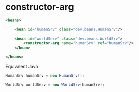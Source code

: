 # constructor-arg


```xml
<beans>

    <bean id="humanSrv" class="dev.beans.HumanSrv"/>
    
    <bean id="worldServ" class="dev.beans.WorldSrv">
        <constructor-arg name="humanSrv" ref="humanSrv"/>
    </bean>

</beans>
```

Equivalent Java

```java
HumanSrv humanSrv = new HumanSrv();

WorldSrv worldServ = new WorldSrv(humanSrv);
```